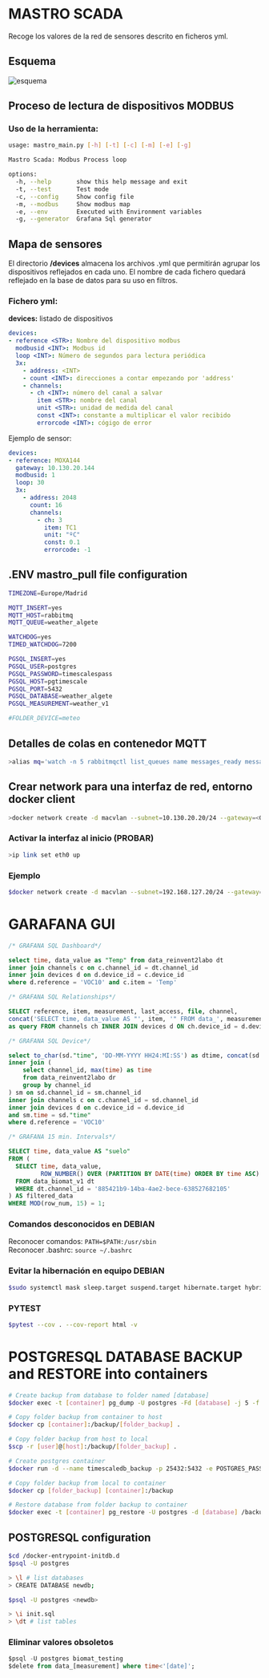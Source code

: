 # MASTRO SCADA

Recoge los valores de la red de sensores descrito en ficheros yml.
## Esquema

![esquema](./mastro.drawio.png)

## Proceso de lectura de dispositivos MODBUS

### Uso de la herramienta:

```bash
usage: mastro_main.py [-h] [-t] [-c] [-m] [-e] [-g]

Mastro Scada: Modbus Process loop

options:
  -h, --help       show this help message and exit
  -t, --test       Test mode
  -c, --config     Show config file
  -m, --modbus     Show modbus map
  -e, --env        Executed with Environment variables
  -g, --generator  Grafana Sql generator
```

## Mapa de sensores

El directorio **/devices** almacena los archivos .yml que permitirán agrupar los dispositivos reflejados en cada uno. El nombre de cada fichero quedará reflejado en la base de datos para su uso en filtros.

### Fichero yml:

**devices:** listado de dispositivos

```yml
devices:
- reference <STR>: Nombre del dispositivo modbus
  modbusid <INT>: Modbus id
  loop <INT>: Número de segundos para lectura periódica
  3x:
    - address: <INT>
    - count <INT>: direcciones a contar empezando por 'address'
    - channels:
      - ch <INT>: número del canal a salvar
        item <STR>: nombre del canal
        unit <STR>: unidad de medida del canal
        const <INT>: constante a multiplicar el valor recibido
        errorcode <INT>: cógigo de error
```

Ejemplo de sensor:

```yml
devices:
- reference: MOXA144
  gateway: 10.130.20.144
  modbusid: 1
  loop: 30
  3x:
    - address: 2048
      count: 16
      channels:
        - ch: 3
          item: TC1
          unit: "ºC"
          const: 0.1
          errorcode: -1
```

## .ENV mastro_pull file configuration

```bash
TIMEZONE=Europe/Madrid

MQTT_INSERT=yes
MQTT_HOST=rabbitmq
MQTT_QUEUE=weather_algete

WATCHDOG=yes
TIMED_WATCHDOG=7200

PGSQL_INSERT=yes
PGSQL_USER=postgres
PGSQL_PASSWORD=timescalespass
PGSQL_HOST=pgtimescale
PGSQL_PORT=5432
PGSQL_DATABASE=weather_algete
PGSQL_MEASUREMENT=weather_v1

#FOLDER_DEVICE=meteo

```

## Detalles de colas en contenedor MQTT
```bash
>alias mq='watch -n 5 rabbitmqctl list_queues name messages_ready messages_unacknowledged'
```

## Crear network para una interfaz de red, entorno docker client
```bash
>docker network create -d macvlan --subnet=10.130.20.20/24 --gateway=<GATEWAY> -o parent=<INTERFAZ> <NETWORK NAME>
```

### Activar la interfaz al inicio (PROBAR)
```bash
>ip link set eth0 up
```

### Ejemplo
```bash
$docker network create -d macvlan --subnet=192.168.127.20/24 --gateway=192.168.127.1 -o parent=enp1s0 mastro_enp1s0
```

# GARAFANA GUI

```sql
/* GRAFANA SQL Dashboard*/

select time, data_value as "Temp" from data_reinvent2labo dt 
inner join channels c on c.channel_id = dt.channel_id
inner join devices d on d.device_id = c.device_id
where d.reference = 'VOC10' and c.item = 'Temp'
```

```sql
/* GRAFANA SQL Relationships*/

SELECT reference, item, measurement, last_access, file, channel, 
concat('SELECT time, data_value AS "', item, '" FROM data_', measurement, ' dt WHERE dt.channel_id = ''', channel_id, ''';') 
as query FROM channels ch INNER JOIN devices d ON ch.device_id = d.device_id
```

```sql
/* GRAFANA SQL Device*/

select to_char(sd."time", 'DD-MM-YYYY HH24:MI:SS') as dtime, concat(sd.data_value, ' ', c.unit) as value, c.item, d.reference from data_reinvent2labo sd
inner join (
	select channel_id, max(time) as time 
	from data_reinvent2labo dr 
	group by channel_id
) sm on sd.channel_id = sm.channel_id
inner join channels c on c.channel_id = sd.channel_id 
inner join devices d on c.device_id = d.device_id
and sm.time = sd."time"
where d.reference = 'VOC10'
```

```sql
/* GRAFANA 15 min. Intervals*/

SELECT time, data_value AS "suelo"
FROM (
  SELECT time, data_value,
         ROW_NUMBER() OVER (PARTITION BY DATE(time) ORDER BY time ASC) AS row_num
  FROM data_biomat_v1 dt 
  WHERE dt.channel_id = '885421b9-14ba-4ae2-bece-638527682105'
) AS filtered_data
WHERE MOD(row_num, 15) = 1;
```

### Comandos desconocidos en DEBIAN

Reconocer comandos: ```PATH=$PATH:/usr/sbin```   
Reconocer .bashrc: ```source ~/.bashrc```

### Evitar la hibernación en equipo DEBIAN

```bash
$sudo systemctl mask sleep.target suspend.target hibernate.target hybrid-sleep.target
```

### PYTEST

```bash
$pytest --cov . --cov-report html -v
```

# POSTGRESQL DATABASE BACKUP and RESTORE into containers

```bash
# Create backup from database to folder named [database]
$docker exec -t [container] pg_dump -U postgres -Fd [database] -j 5 -f /backup/[folder_backup]

# Copy folder backup from container to host
$docker cp [container]:/backup/[folder_backup] .

# Copy folder backup from host to local
$scp -r [user]@[host]:/backup/[folder_backup] .

# Create postgres container
$docker run -d --name timescaledb_backup -p 25432:5432 -e POSTGRES_PASSWORD=password timescale/timescaledb:latest-pg14

# Copy folder backup from local to container
$docker cp [folder_backup] [container]:/backup

# Restore database from folder backup to container
$docker exec -t [container] pg_restore -U postgres -d [database] /backup/[folder_backup]

```


## POSTGRESQL configuration

```bash
$cd /docker-entrypoint-initdb.d
$psql -U postgres

> \l # list databases
> CREATE DATABASE newdb;

$psql -U postgres <newdb>

> \i init.sql
> \dt # list tables
```

### Eliminar valores obsoletos
```sql
$psql -U postgres biomat_testing
$delete from data_[measurement] where time<'[date]';
```